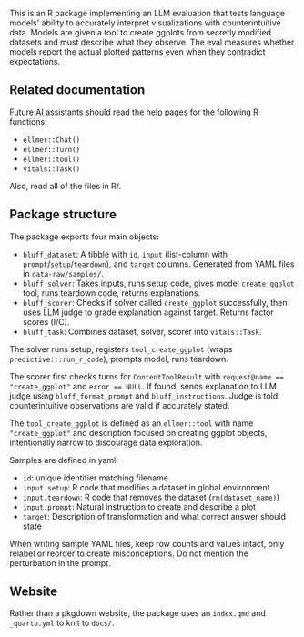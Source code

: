 This is an R package implementing an LLM evaluation that tests language models' ability to accurately interpret visualizations with counterintuitive data. Models are given a tool to create ggplots from secretly modified datasets and must describe what they observe. The eval measures whether models report the actual plotted patterns even when they contradict expectations.

## Related documentation

Future AI assistants should read the help pages for the following R functions:

* `ellmer::Chat()`
* `ellmer::Turn()`
* `ellmer::tool()`
* `vitals::Task()`

Also, read all of the files in R/.

## Package structure

The package exports four main objects:

- `bluff_dataset`: A tibble with `id`, `input` (list-column with `prompt`/`setup`/`teardown`), and `target` columns. Generated from YAML files in `data-raw/samples/`.
- `bluff_solver`: Takes inputs, runs setup code, gives model `create_ggplot` tool, runs teardown code, returns explanations.
- `bluff_scorer`: Checks if solver called `create_ggplot` successfully, then uses LLM judge to grade explanation against target. Returns factor scores (I/C).
- `bluff_task`: Combines dataset, solver, scorer into `vitals::Task`.

The solver runs setup, registers `tool_create_ggplot` (wraps `predictive:::run_r_code`), prompts model, runs teardown.

The scorer first checks turns for `ContentToolResult` with `request@name == "create_ggplot"` and `error == NULL`. If found, sends explanation to LLM judge using `bluff_format_prompt` and `bluff_instructions`. Judge is told counterintuitive observations are valid if accurately stated.

The `tool_create_ggplot` is defined as an `ellmer::tool` with name `"create_ggplot"` and description focused on creating ggplot objects, intentionally narrow to discourage data exploration.

Samples are defined in yaml:

- `id`: unique identifier matching filename
- `input.setup`: R code that modifies a dataset in global environment
- `input.teardown`: R code that removes the dataset (`rm(dataset_name)`)
- `input.prompt`: Natural instruction to create and describe a plot
- `target`: Description of transformation and what correct answer should state

When writing sample YAML files, keep row counts and values intact, only relabel or reorder to create misconceptions. Do not mention the perturbation in the prompt.

## Website

Rather than a pkgdown website, the package uses an `index.qmd` and `_quarto.yml` to knit to `docs/`. 

